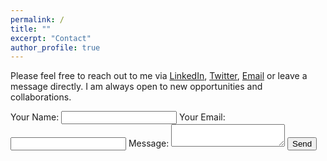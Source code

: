 ```yaml
---
permalink: /
title: ""
excerpt: "Contact"
author_profile: true
---
```


Please feel free to reach out to me via [LinkedIn](https://www.linkedin.com/in/xiaoyang-wang-764780173/), [Twitter](https://twitter.com/SynchronizedAbe), [Email](mailto:xiw137@pitt.edu) or leave a message directly. I am always open to new opportunities and collaborations.

<form action="https://formspree.io/f/xrgnaddj" method="POST">
    <label for="name">Your Name:</label>
    <input type="text" id="name" name="name">
    <label for="email">Your Email:</label>
    <input type="email" id="email" name="_replyto">
    <label for="message">Message:</label>
    <textarea id="message" name="message"></textarea>
    <button type="submit">Send</button>
</form>
